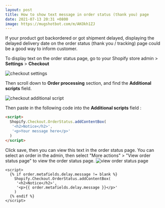 ```yaml
---
layout: post
title: How to show text message in order status (thank you) page
date: 2021-07-13 20:31 +0800
image: https://mugshotbot.com/m/AKOkh1ZJ
---
```


If your product got backordered or got shipment delayed, displaying the delayed delivery date on the order status (thank you / tracking) page could be a good way to inform customer.

To display text on the order status page, go to your Shopify store admin > **Settings** > **Checkout**

![checkout settings](https://yagisoftware.s3.amazonaws.com/3-how-to-show-text-message-in-order-status-page/checkout_script_1.png)

Then scroll down to **Order processing** section, and find the **Additional scripts** field.

![checkout additional script](https://yagisoftware.s3.amazonaws.com/3-how-to-show-text-message-in-order-status-page/checkout_script_2.png)


Then paste in the following code into the **Additional scripts** field : 

```html
<script>
  Shopify.Checkout.OrderStatus.addContentBox(
   '<h2>Notice</h2>',
   '<p>Your message here</p>'
  )
</script>

```

Click save, then you can view this text in the order status page. You can select an order in the admin, then select "More actions" > "View order status page" to view the order status page.
![view order status page](https://yagisoftware.s3.amazonaws.com/3-how-to-show-text-message-in-order-status-page/view_order_status.png)


```
<script>
  {% if order.metafields.delay.message != blank %}
    Shopify.Checkout.OrderStatus.addContentBox(
     '<h2>Notice</h2>',
     '<p>{{ order.metafields.delay.message }}</p>'
    )
  {% endif %}
</script>

```